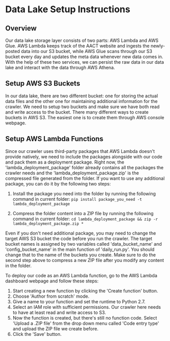 # Data Lake Setup Instructions

## Overview
Our data lake storage layer consists of two parts: AWS Lambda and AWS Glue. AWS Lambda keeps track of the AACT website and ingests the newly-posted data into our S3 bucket, while AWS Glue scans through our S3 bucket every day and updates the meta data whenever new data comes in. With the help of these two services, we can persist the raw data in our data lake and interact with the data through AWS Athena.

## Setup AWS S3 Buckets
In our data lake, there are two different bucket: one for storing the actual data files and the other one for maintaining additional information for the crawler. We need to setup two buckets and make sure we have both read and write access to the bucket. There many different ways to create buckets in AWS S3. The easiest one is to create them through AWS console webpage.

## Setup AWS Lambda Functions
Since our crawler uses third-party packages that AWS Lambda doesn't provide natively, we need to include the packages alongside with our code and pack them as a deployment package. Right now, the 'lambda\_deployment\_package' folder already contains all the packages the crawler needs and the 'lambda\_deployment\_package.zip' is the compressed file generated from the folder. If you want to use any additional package, you can do it by the following two steps:

1. Install the package you need into the folder by running the following command in current folder: `pip install package_you_need -t lambda_deployment_package`

2. Compress the folder content into a ZIP file by running the following command in current folder: `cd lambda_deployment_package && zip -r lambda_deployment_package.zip *`

Even if you don't need additional package, you may need to change the target AWS S3 bucket the code before you run the crawler. The target bucket names is assigned by two variables called 'data\_bucket\_name' and 'config\_bucket\_name' in the main function of 'daily\_run.py'. You should change that to the name of the buckets you create. Make sure to do the second step above to compress a new ZIP file after you modify any content in the folder.

To deploy our code as an AWS Lambda function, go to the AWS Lambda dashboard webpage and follow these steps:

1. Start creating a new function by clicking the 'Create function' button.
2. Choose 'Author from scratch' mode.
3. Give a name to your function and set the runtime to Python 2.7.
4. Select an IAM role with sufficient permissions. Our crawler here needs to have at least read and write access to S3.
5. Now the function is created, but there's still no function code. Select 'Upload a .ZIP file' from the drop down menu called 'Code entry type' and upload the ZIP file we create before.
6. Click the 'Save' button.

